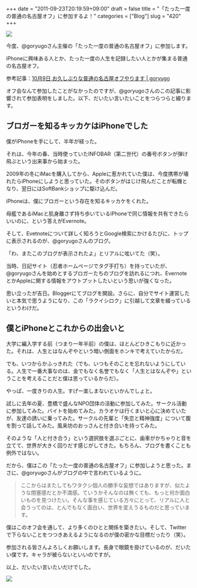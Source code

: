+++
date = "2011-09-23T20:19:59+09:00"
draft = false
title = "「たった一度の普通の名古屋オフ」に参加するよ！"
categories = ["Blog"]
slug = "420"
+++

![](/images/2011/09/0420_1.jpg)

今度、@goryugoさん主催の「たった一度の普通の名古屋オフ」に参加します。

iPhoneに興味ある人とか、たった一度の人生を記録したい人とかが集まる普通の名古屋オフ。

参考記事：[10月9日 お久しぶりな普通の名古屋オフやります | goryugo](http://goryugo.com/20110913/tattaicidononagoyaoff/)

オフ会なんて参加したことがなかったのですが、@goryugoさんのこの記事に影響されて参加表明をしました。以下、だいたい言いたいことをつらつらと綴ります。

## ブロガーを知るキッカケはiPhoneでした

僕がiPhoneを手にして、半年が経った。

それは、今年の春、当時使っていたINFOBAR（第二世代）の番号ボタンが弾け飛ぶという出来事から始まった。

2009年の冬にiMacを購入してから、Appleに惹かれていた僕は、今度携帯が壊れたらiPhoneにしようと思っていた。そのボタンがはじけ飛んだことが転機となり、翌日にはSoftBankショップに駆け込んだ。

iPhoneは、僕にブロガーという存在を知るキッカケをくれた。

母艦であるiMacと肌身離さず持ち歩いているiPhoneで同じ情報を共有できたらいいのに、という答えがEvernote。

そして、Evetnoteについて詳しく知ろうとGoogle検索にかけるたびに、トップに表示されるのが、@goryugoさんのブログ。

「わ、またこのブログが表示されたよ」とリアルに呟いてた（笑）。

当時、日記サイト（忍者ホームページでタグ手打ち）を持っていたが、@goryugoさんを始めとするブロガーたちのブログを訪れるにつれ、EvernoteとかAppleに関する情報をアウトプットしたいという思いが強くなった。

思い立ったが吉日。Bloggerにてブログを開設。さらに、自分でサイト運営したいと本気で思うようになり、この「ラクイシロク」に引越して文章を綴っているというわけだ。

## 僕とiPhoneとこれからの出会いと

大学に編入学する前（つまり一年半前）の僕は、ほとんどひきこもりに近かった。それは、人生とはなんぞやという暗い側面をホンキで考えていたからだ。

でも、いつからかふっきれた（でも、いつもそのことを忘れないようにしている。人生で一番大事なのは、金でもなく名誉でもなく「人生とはなんぞや」ということを考えることだと僕は思っているからだ）。

やっぱ、一度きりの人生。すげー楽しまないといかんでしょと。

試しに去年の夏、豊橋で盛んなNPO団体の活動に参加してみた。サークル活動に参加してみた。バイトを始めてみた。カラオケは行くまいと心に決めていたが、友達の誘いに乗ってみた。サークルの先輩と「失恋と精神強度」について腹を割って話してみた。風来坊のおっさんと付き合いを持ってみた。

そのような「人と付き合う」という選択肢を選ぶごとに、歯車がかちゃりと音を立てて、世界が大きく回りだす感じがしてきた。もちろん、ブログを書くことも例外ではない。

だから、僕はこの「たった一度の普通の名古屋オフ」に参加しようと思った。まさに、@goryugoさんがブログの中で言われているように。

<blockquote><p>ここからはまたしてもワタクシ個人の勝手な妄想ではありますが、似たような閉塞感だとか不満感。ていうかそんなのは無くても、もっと何か面白いものを見つけたい。そんな事を感じている方々にとって、リアルに人と会うってのは、とんでもなく面白い、世界を変えうるものだと思っています。</p></blockquote>

僕はこのオフ会を通して、より多くのひとと関係を築きたい。そして、Twitterで下らないことをつつきあえるようになるのが僕の密かな目標だったり（笑）。

参加される皆さんよろしくお願いします。長身で眼鏡を掛けているのが、だいたい僕です。キャラが被らないといいのですが。

以上、だいたい言いたいだけでした。

![](/images/2011/09/0420_2.jpg)
